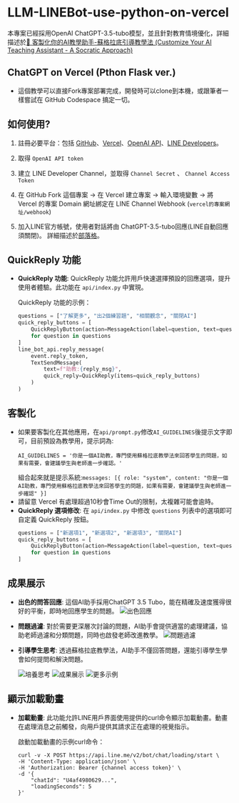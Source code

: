 # LLM-LINEBot-use-python-on-vercel

本專案已經採用OpenAI ChatGPT-3.5-tubo模型，並且針對教育情境優化，詳細描述於[🤖 客製化你的AI教學助手-蘇格拉底引導教學法 (Customize Your AI Teaching Assistant - A Socratic Approach)](https://willismax.github.io/my-site/blog/Customize%20Your%20AI%20Teaching%20Assistant%20-%20A%20Socratic%20Approach)

## ChatGPT on Vercel (Pthon Flask ver.)
- 這個教學可以直接Fork專案部署完成，開發時可以clone到本機，或跟筆者一樣嘗試在 GitHub Codespace 搞定一切。

## 如何使用?
1. 註冊必要平台：包括 [GitHub](https://github.com/)、[Vercel](https://vercel.com/)、[OpenAI API](https://openai.com/blog/openai-api)、[LINE Developers](https://developers.line.biz/zh-hant/)。
2. 取得 `OpenAI API token`
3. 建立 LINE Developer Channel，並取得 `Channel Secret` 、 `Channel Access Token`

4. 在 GitHub Fork 這個專案 -> 在 Vercel 建立專案 -> 輸入環境變數 -> 將 Vercel 的專案 Domain 網址綁定在 LINE Channel Webhook (`vercel的專案網址/webhook`)

5. 加入LINE官方帳號，使用者對話將由 ChatGPT-3.5-tubo回應(LINE自動回應須關閉)。
詳細描述於[部落格](https://willismax.github.io/my-site/blog/Customize%20Your%20AI%20Teaching%20Assistant%20-%20A%20Socratic%20Approach)。

## QuickReply 功能
- **QuickReply 功能**: QuickReply 功能允許用戶快速選擇預設的回應選項，提升使用者體驗。此功能在 `api/index.py` 中實現。

    QuickReply 功能的示例：
    ```python
    questions = ["了解更多", "出2個練習題", "相關觀念", "關閉AI"]
    quick_reply_buttons = [
        QuickReplyButton(action=MessageAction(label=question, text=question))
        for question in questions
    ]
    line_bot_api.reply_message(
        event.reply_token,
        TextSendMessage(
            text=f"助教:{reply_msg}", 
            quick_reply=QuickReply(items=quick_reply_buttons)
        )
    )
    ```

## 客製化
- 如果要客製化在其他應用，在`api/prompt.py`修改`AI_GUIDELINES`後提示文字即可，目前預設為教學用，提示詞為:
    ```
    AI_GUIDELINES = '你是一個AI助教，專門使用蘇格拉底教學法來回答學生的問題，如果有需要，會建議學生與老師進一步確認。'
    ``` 
    組合起來就是提示系統:`messages: [{ role: "system", content: "你是一個AI助教，專門使用蘇格拉底教學法來回答學生的問題，如果有需要，會建議學生與老師進一步確認" }]` 
- 請留意 Vercel 有處理超過10秒會Time Out的限制，太複雜可能會逾時。
- **QuickReply 選項修改**: 在 `api/index.py` 中修改 `questions` 列表中的選項即可自定義 QuickReply 按鈕。
    ```python
    questions = ["新選項1", "新選項2", "新選項3", "關閉AI"]
    quick_reply_buttons = [
        QuickReplyButton(action=MessageAction(label=question, text=question))
        for question in questions
    ]
    ```

## 成果展示
-   **出色的問答回應**: 這個AI助手採用ChatGPT 3.5 Tubo，能在精確及速度獲得很好的平衡，即時地回應學生的問題。 ![出色回應](https://hackmd.io/_uploads/ryjveAW-T.png)
-   **問題過濾**: 對於需要更深層次討論的問題，AI助手會提供適當的處理建議，協助老師過濾和分類問題，同時也啟發老師改進教學。 ![問題過濾](https://hackmd.io/_uploads/SkaDCWzbp.png)
-   **引導學生思考**: 透過蘇格拉底教學法，AI助手不僅回答問題，還能引導學生學會如何提問和解決問題。 

    ![培養思考](https://hackmd.io/_uploads/ryjTiWfZT.png) ![成果展示](https://hackmd.io/_uploads/HkZ1nWzbp.png) ![更多示例](https://hackmd.io/_uploads/Byyf2bGWp.png)

## 顯示加載動畫
-   **加載動畫**: 此功能允許LINE用戶界面使用提供的curl命令顯示加載動畫。動畫在處理消息之前觸發，向用戶提供其請求正在處理的視覺指示。

    啟動加載動畫的示例curl命令：
    ```
    curl -v -X POST https://api.line.me/v2/bot/chat/loading/start \
    -H 'Content-Type: application/json' \
    -H 'Authorization: Bearer {channel access token}' \
    -d '{
        "chatId": "U4af4980629...",
        "loadingSeconds": 5
    }'
    ```
